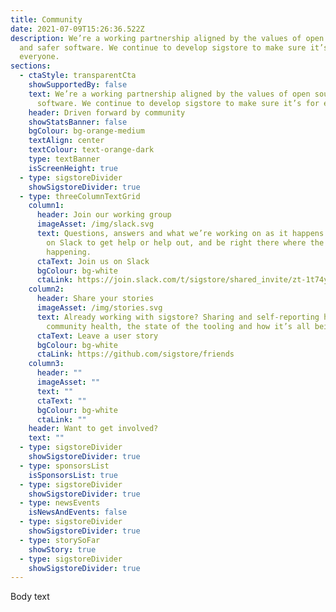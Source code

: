 ```yaml
---
title: Community
date: 2021-07-09T15:26:36.522Z
description: We’re a working partnership aligned by the values of open source
  and safer software. We continue to develop sigstore to make sure it’s for
  everyone.
sections:
  - ctaStyle: transparentCta
    showSupportedBy: false
    text: We’re a working partnership aligned by the values of open source and safer
      software. We continue to develop sigstore to make sure it’s for everyone.
    header: Driven forward by community
    showStatsBanner: false
    bgColour: bg-orange-medium
    textAlign: center
    textColour: text-orange-dark
    type: textBanner
    isScreenHeight: true
  - type: sigstoreDivider
    showSigstoreDivider: true
  - type: threeColumnTextGrid
    column1:
      header: Join our working group
      imageAsset: /img/slack.svg
      text: Questions, answers and what we’re working on as it happens. Come join us
        on Slack to get help or help out, and be right there where the action’s
        happening.
      ctaText: Join us on Slack
      bgColour: bg-white
      ctaLink: https://join.slack.com/t/sigstore/shared_invite/zt-1t74yfzn5-7kZCUkMHBPqePTEbQ7wEQw
    column2:
      header: Share your stories
      imageAsset: /img/stories.svg
      text: Already working with sigstore? Sharing and self-reporting helps us track
        community health, the state of the tooling and how it’s all being used.
      ctaText: Leave a user story
      bgColour: bg-white
      ctaLink: https://github.com/sigstore/friends
    column3:
      header: ""
      imageAsset: ""
      text: ""
      ctaText: ""
      bgColour: bg-white
      ctaLink: ""
    header: Want to get involved?
    text: ""
  - type: sigstoreDivider
    showSigstoreDivider: true
  - type: sponsorsList
    isSponsorsList: true
  - type: sigstoreDivider
    showSigstoreDivider: true
  - type: newsEvents
    isNewsAndEvents: false
  - type: sigstoreDivider
    showSigstoreDivider: true
  - type: storySoFar
    showStory: true
  - type: sigstoreDivider
    showSigstoreDivider: true
---
```


Body text
